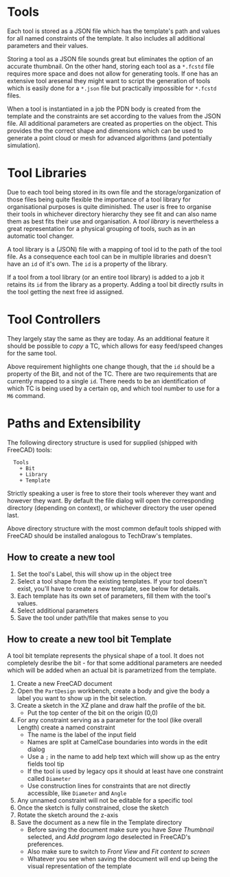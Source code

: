 # Tools

Each tool is stored as a JSON file which has the template's path and values for all named constraints of the template.
It also includes all additional parameters and their values.

Storing a tool as a JSON file sounds great but eliminates the option of an accurate thumbnail. On the other hand,
storing each tool as a `*.fcstd` file requires more space and does not allow for generating tools. If one has an
extensive tool aresenal they might want to script the generation of tools which is easily done for a `*.json` file but
practically impossible for `*.fcstd` files.

When a tool is instantiated in a job the PDN body is created from the template and the constraints are set according
to the values from the JSON file. All additional parameters are created as properties on the object. This provides the
the correct shape and dimensions which can be used to generate a point cloud or mesh for advanced algorithms (and
potentially simulation).

# Tool Libraries

Due to each tool being stored in its own file and the storage/organization of those files being quite flexible the
importance of a tool library for organisational purposes is quite diminished. The user is free to organise their tools
in whichever directory hierarchy they see fit and can also name them as best fits their use and organisation. A
_tool library_ is nevertheless a great representation for a physical grouping of tools, such as in an automatic tool
changer.

A tool library is a (JSON) file with a mapping of tool id to the path of the tool file. As a consequence each tool
can be in multiple libraries and doesn't have an `id` of it's own. The `id` is a property of the library.

If a tool from a tool library (or an entire tool library) is added to a job it retains its `id` from the library as a
property. Adding a tool bit directly rsults in the tool getting the next free id assigned.

# Tool Controllers

They largely stay the same as they are today. As an additional feature it should be possible to _copy_ a TC, which
allows for easy feed/speed changes for the same tool.

Above requirement highlights one change though, that the `id` should be a property of the Bit, and not of the TC.
There are two requirements that are currently mapped to a single `id`. There needs to be an identification of which
TC is being used by a certain op, and which tool number to use for a `M6` command.

# Paths and Extensibility

The following directory structure is used for supplied (shipped with FreeCAD) tools:
```
  Tools
    + Bit
    + Library
    + Template
```

Strictly speaking a user is free to store their tools wherever they want and however they want. By default the file
dialog will open the corresponding directory (depending on context), or whichever directory the user opened last.

Above directory structure with the most common default tools shipped with FreeCAD should be installed analogous to
TechDraw's templates.

## How to create a new tool

1. Set the tool's Label, this will show up in the object tree
1. Select a tool shape from the existing templates. If your tool doesn't exist, you'll have to create a new template,
   see below for details.
1. Each template has its own set of parameters, fill them with the tool's values.
1. Select additional parameters
1. Save the tool under path/file that makes sense to you


## How to create a new tool bit Template

A tool bit template represents the physical shape of a tool. It does not completely desribe the bit - for that some
additional parameters are needed which will be added when an actual bit is parametrized from the template.

1. Create a new FreeCAD document
1. Open the `PartDesign` workbench, create a body and give the body a label you want to show up in the bit selection.
1. Create a sketch in the XZ plane and draw half the profile of the bit.
   * Put the top center of the bit on the origin (0,0)
1. For any constraint serving as a parameter for the tool (like overall Length) create a named constraint
   * The name is the label of the input field
   * Names are split at CamelCase boundaries into words in the edit dialog
   * Use a `;` in the name to add help text which will show up as the entry fields tool tip
   * If the tool is used by legacy ops it should at least have one constraint called `Diameter`
   * Use construction lines for constraints that are not directly accessible, like `Diameter` and `Angle`
1. Any unnamed constraint will not be editable for a specific tool
1. Once the sketch is fully constrained, close the sketch
1. Rotate the sketch around the z-axis
1. Save the document as a new file in the Template directory
   * Before saving the document make sure you have _Save Thumbnail_ selected, and _Add program logo_ deselected in
     FreeCAD's preferences.
   * Also make sure to switch to _Front View_ and _Fit content to screen_
   * Whatever you see when saving the document will end up being the visual representation of the template
